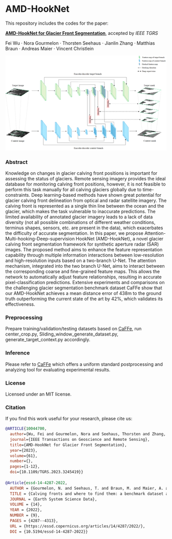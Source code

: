 # AMD-HookNet
This repository includes the codes for the paper:

[**AMD-HookNet for Glacier Front Segmentation**](https://ieeexplore.ieee.org/abstract/document/10044700?casa_token=3IBssDCNHvUAAAAA:I09Eu8V-jG-rEXCTf-LQ73Ay3CJcqilJ1na-SKr7FiptD8dGb2R0Inkm9K4UN22ZjucnwvVwiw),  accepted by *IEEE TGRS*

Fei Wu · Nora Gourmelon · Thorsten Seehaus · Jianlin Zhang · Matthias Braun · Andreas Maier · Vincent Christlein

![](fig.png)

### Abstract
Knowledge on changes in glacier calving front positions is important for assessing the status of glaciers. Remote sensing imagery provides the ideal database for monitoring calving front positions, however, it is not feasible to perform this task manually for all calving glaciers globally due to time-constraints. Deep learning-based methods have shown great potential for glacier calving front delineation from optical and radar satellite imagery. The calving front is represented as a single thin line between the ocean and the glacier, which makes the task vulnerable to inaccurate predictions. The limited availability of annotated glacier imagery leads to a lack of data diversity (not all possible combinations of different weather conditions, terminus shapes, sensors, etc. are present in the data), which exacerbates the difficulty of accurate segmentation. In this paper, we propose Attention-Multi-hooking-Deep-supervision HookNet (AMD-HookNet), a novel glacier calving front segmentation framework for synthetic aperture radar (SAR) images. The proposed method aims to enhance the feature representation capability through multiple information interactions between low-resolution and high-resolution inputs based on a two-branch U-Net. The attention mechanism, integrated into the two branch U-Net, aims to interact between the corresponding coarse and fine-grained feature maps. This allows the network to automatically adjust feature relationships, resulting in accurate pixel-classification predictions. Extensive experiments and comparisons on the challenging glacier segmentation benchmark dataset CaFFe show that our AMD-HookNet achieves a mean distance error of 438m to the ground truth outperforming the current state of the art by 42%, which validates its effectiveness.

### Preprocessing
Prepare training/validation/testing datasets based on [CaFFe](https://github.com/Nora-Go/Calving_Fronts_and_Where_to_Find_Them), run center_crop.py, Sliding_window_generate_dataset.py, generate_target_context.py accordingly.

### Inference
Please refer to [CaFFe](https://github.com/Nora-Go/Calving_Fronts_and_Where_to_Find_Them) which offers a uniform standard postprocessing and analyzing tool for evaluating experimental results.
### License
Licensed under an MIT license.

### Citation
If you find this work useful for your research, please cite us:
```bibtex
@ARTICLE{10044700,
  author={Wu, Fei and Gourmelon, Nora and Seehaus, Thorsten and Zhang, Jianlin and Braun, Matthias and Maier, Andreas and Christlein, Vincent},
  journal={IEEE Transactions on Geoscience and Remote Sensing}, 
  title={AMD-HookNet for Glacier Front Segmentation}, 
  year={2023},
  volume={61},
  number={},
  pages={1-12},
  doi={10.1109/TGRS.2023.3245419}}

@Article{essd-14-4287-2022,
  AUTHOR = {Gourmelon, N. and Seehaus, T. and Braun, M. and Maier, A. and Christlein, V.},
  TITLE = {Calving fronts and where to find them: a benchmark dataset and methodology for automatic glacier calving front extraction from synthetic aperture radar imagery},
  JOURNAL = {Earth System Science Data},
  VOLUME = {14},
  YEAR = {2022},
  NUMBER = {9},
  PAGES = {4287--4313},
  URL = {https://essd.copernicus.org/articles/14/4287/2022/},
  DOI = {10.5194/essd-14-4287-2022}}
```
